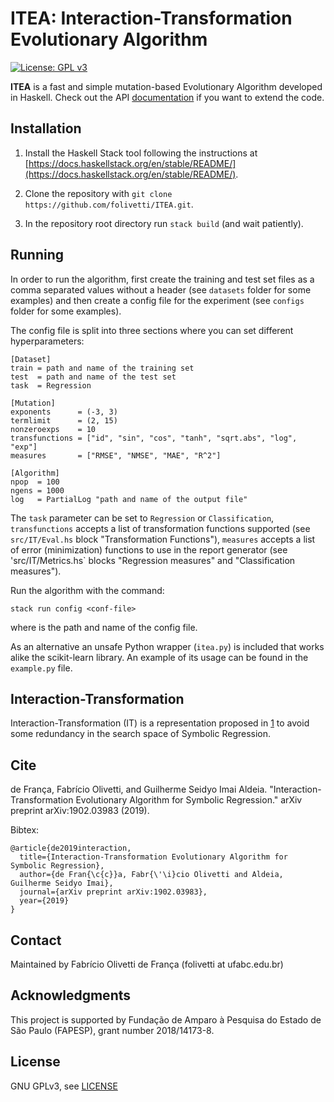 # ITEA: Interaction-Transformation Evolutionary Algorithm

[![License: GPL v3](https://img.shields.io/badge/License-GPL%20v3-blue.svg)](https://github.com/folivetti/ITEA/blob/master/LICENSE)

**ITEA** is a fast and simple mutation-based Evolutionary Algorithm developed in Haskell. Check out the API [documentation](https://folivetti.github.io/ITEA/) if you want to extend the code.

## Installation

1. Install the Haskell Stack tool following the instructions at [https://docs.haskellstack.org/en/stable/README/](https://docs.haskellstack.org/en/stable/README/).

2. Clone the repository with `git clone https://github.com/folivetti/ITEA.git`.

3. In the repository root directory run `stack build` (and wait patiently).

## Running

In order to run the algorithm, first create the training and test set files as a comma separated values without a header (see `datasets` folder for some examples) and then create a config file for the experiment (see `configs` folder for some examples).

The config file is split into three sections where you can set different hyperparameters:

```
[Dataset]
train = path and name of the training set
test  = path and name of the test set
task  = Regression

[Mutation]
exponents      = (-3, 3) 
termlimit      = (2, 15)
nonzeroexps    = 10
transfunctions = ["id", "sin", "cos", "tanh", "sqrt.abs", "log", "exp"]
measures       = ["RMSE", "NMSE", "MAE", "R^2"]

[Algorithm]
npop  = 100
ngens = 1000
log   = PartialLog "path and name of the output file"
```

The `task` parameter can be set to `Regression` or `Classification`, `transfunctions` accepts a list of transformation functions supported (see `src/IT/Eval.hs` block "Transformation Functions"), `measures` accepts a list of error (minimization) functions to use in the report generator (see 'src/IT/Metrics.hs` blocks "Regression measures" and "Classification measures").

Run the algorithm with the command:

```
stack run config <conf-file> 
```

where <conf-file> is the path and name of the config file.

As an alternative an unsafe Python wrapper (`itea.py`) is included that works alike the scikit-learn library. An example of its usage can be found in the `example.py` file.

## Interaction-Transformation

Interaction-Transformation (IT) is a representation proposed in [1](https://www.sciencedirect.com/science/article/pii/S0020025516308635?casa_token=NSH9KVyjs84AAAAA:tDVSPVS8P15nHb8rZvLiW4klNp-nVew1QsKwsxz2YhpxZu2oyhUBJvkufKB8VK8Q6hJIaDr87oo) to avoid some redundancy in the search space of Symbolic Regression.

## Cite

de França, Fabrício Olivetti, and Guilherme Seidyo Imai Aldeia. "Interaction-Transformation Evolutionary Algorithm for Symbolic Regression." arXiv preprint arXiv:1902.03983 (2019).

Bibtex:

    @article{de2019interaction,
      title={Interaction-Transformation Evolutionary Algorithm for Symbolic Regression},
      author={de Fran{\c{c}}a, Fabr{\'\i}cio Olivetti and Aldeia, Guilherme Seidyo Imai},
      journal={arXiv preprint arXiv:1902.03983},
      year={2019}
    }
    
## Contact

Maintained by Fabrício Olivetti de França (folivetti at ufabc.edu.br)

## Acknowledgments

This project is supported by Fundação de Amparo à Pesquisa do Estado de São Paulo (FAPESP), grant number 2018/14173-8.

## License

GNU GPLv3, see [LICENSE](LICENSE)
